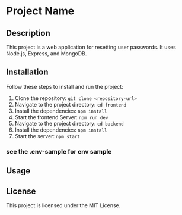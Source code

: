 # Project Name

## Description

This project is a web application for resetting user passwords. It uses Node.js, Express, and MongoDB.

## Installation

Follow these steps to install and run the project:

1. Clone the repository: `git clone <repository-url>`
2. Navigate to the project directory: `cd frontend`
3. Install the dependencies: `npm install`
4. Start the frontend Server: `npm run dev`
5. Navigate to the project directory: `cd backend`
6. Install the dependencies: `npm install`
7. Start the server: `npm start`

### see the .env-sample for env sample

## Usage


## License

This project is licensed under the MIT License.